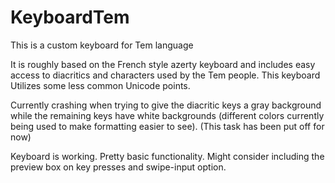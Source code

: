 # KeyboardTem
This is a custom keyboard for Tem language

It is roughly based on the French style azerty keyboard and includes easy access to diacritics and characters used by the Tem people.
This keyboard Utilizes some less common Unicode points.

Currently crashing when trying to give the diacritic keys a gray background while the remaining keys have white backgrounds (different colors currently being used to make formatting easier to see). (This task has been put off for now)

Keyboard is working. Pretty basic functionality. Might consider including the preview box on key presses and swipe-input option.
